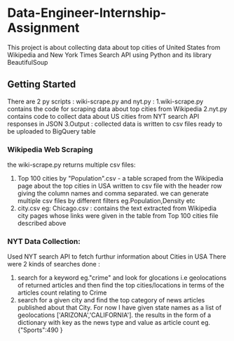 # Data-Engineer-Internship-Assignment
This project is about collecting data about top cities of United States from Wikipedia and New York Times Search API using Python and its library BeautifulSoup

## Getting Started
There are 2 py scripts : wiki-scrape.py and nyt.py :
1.wiki-scrape.py contains the code for scraping data about top cities from Wikipedia
2.nyt.py contains code to collect data about US cities from NYT search API responses in JSON
3.Output : collected data is written to  csv files ready to be uploaded to BigQuery table

### Wikipedia Web Scraping
the wiki-scrape.py returns multiple csv files:
1. Top 100 cities by "Population".csv -  a table scraped from the Wikipedia page about the top cities in USA written to csv file with the header row giving the column names and comma separated. we can generate multiple csv files by different filters eg.Population,Density etc
2. city.csv eg: Chicago.csv : contains the text extracted from Wikipedia city pages whose links were given in the table from Top 100 cities file described above

### NYT Data Collection:
Used NYT search API to fetch furthur information about Cities in USA
There were 2 kinds of searches done :
1. search for a keyword eg."crime" and look for glocations i.e geolocations of returned articles and then find the top cities/locations in terms of the articles count relating to Crime
2. search for a given city and find the top category of news articles published about that City. For now I have given state names as a list of geolocations ['ARIZONA','CALIFORNIA']. the results in the form of a dictionary with key as the news type and value as article count eg.{"Sports":490 }  


